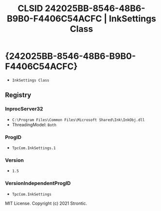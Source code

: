﻿---
title: "CLSID 242025BB-8546-48B6-B9B0-F4406C54ACFC | InkSettings Class"
excerpt: What is COM-Object CLSID 242025BB-8546-48B6-B9B0-F4406C54ACFC?
---

# {242025BB-8546-48B6-B9B0-F4406C54ACFC}

* `InkSettings Class`

## Registry


### InprocServer32

* `C:\Program Files\Common Files\Microsoft Shared\Ink\InkObj.dll`
* ThreadingModel: `Both`

### ProgID

* `TpcCom.InkSettings.1`

### Version

* `1.5`

### VersionIndependentProgID

* `TpcCom.InkSettings`

MIT License. Copyright (c) 2021 Strontic.


